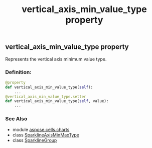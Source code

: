 ﻿---
title: vertical_axis_min_value_type property
second_title: Aspose.Cells for Python via .NET API References
description: 
type: docs
weight: 310
url: /aspose.cells.charts/sparklinegroup/vertical_axis_min_value_type/
is_root: false
---

## vertical_axis_min_value_type property


Represents the vertical axis minimum value type.
### Definition:
```python
@property
def vertical_axis_min_value_type(self):
    ...
@vertical_axis_min_value_type.setter
def vertical_axis_min_value_type(self, value):
    ...
```

### See Also
* module [aspose.cells.charts](../../)
* class [SparklineAxisMinMaxType](/cells/python-net/aspose.cells.charts/sparklineaxisminmaxtype)
* class [SparklineGroup](/cells/python-net/aspose.cells.charts/sparklinegroup)
